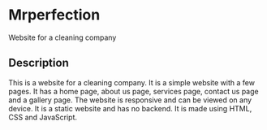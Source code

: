 # Mrperfection
Website for a cleaning company
## Description
This is a website for a cleaning company. It is a simple website with a few pages. It has a home page, about us page, services page, contact us page and a gallery page. The website is responsive and can be viewed on any device. It is a static website and has no backend. It is made using HTML, CSS and JavaScript.
 

